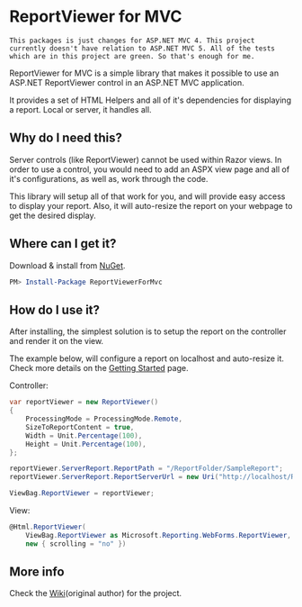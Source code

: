 # ReportViewer for MVC

```
This packages is just changes for ASP.NET MVC 4. This project currently doesn't have relation to ASP.NET MVC 5. All of the tests which are in this project are green. So that's enough for me.
```

ReportViewer for MVC is a simple library that makes it possible to use an ASP.NET ReportViewer control in an ASP.NET MVC application.

It provides a set of HTML Helpers and all of it's dependencies for displaying a report. Local or server, it handles all.

## Why do I need this?

Server controls (like ReportViewer) cannot be used within Razor views. In order to use a control, you would need to add an ASPX view page and all of it's configurations, as well as, work through the code.

This library will setup all of that work for you, and will provide easy access to display your report. Also, it will auto-resize the report on your webpage to get the desired display.

## Where can I get it?

Download & install from [NuGet](https://www.nuget.org/packages/ReportViewerForMvc/).

```PowerShell
PM> Install-Package ReportViewerForMvc
```

## How do I use it?

After installing, the simplest solution is to setup the report on the controller and render it on the view.

The example below, will configure a report on localhost and auto-resize it. Check more details on the [Getting Started](https://github.com/armanio123/ReportViewerForMvc/wiki/Getting-Started) page.

Controller:

```C#
var reportViewer = new ReportViewer()
{
    ProcessingMode = ProcessingMode.Remote,
    SizeToReportContent = true,
    Width = Unit.Percentage(100),
    Height = Unit.Percentage(100),
};            

reportViewer.ServerReport.ReportPath = "/ReportFolder/SampleReport";
reportViewer.ServerReport.ReportServerUrl = new Uri("http://localhost/ReportServer/");

ViewBag.ReportViewer = reportViewer;
```

View:

```C#
@Html.ReportViewer(
    ViewBag.ReportViewer as Microsoft.Reporting.WebForms.ReportViewer, 
    new { scrolling = "no" })
```

## More info

Check the [Wiki](https://github.com/armanio123/ReportViewerForMvc/wiki)(original author) for the project.